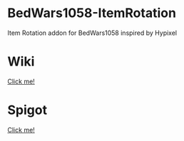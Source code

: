 # BedWars1058-ItemRotation
Item Rotation addon for BedWars1058 inspired by Hypixel

# Wiki
[Click me!](https://iamthedefender.gitbook.io/bedwars1058-itemrotation/bedwars1058-itemrotation/)
# Spigot
[Click me!](https://www.spigotmc.org/resources/item-rotation-bw1058.107016/)
